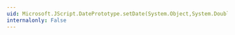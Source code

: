 ```yaml
---
uid: Microsoft.JScript.DatePrototype.setDate(System.Object,System.Double)
internalonly: False
---
```


